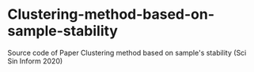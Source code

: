 # Clustering-method-based-on-sample-stability
Source code of Paper Clustering method based on sample's stability (Sci Sin Inform 2020)
